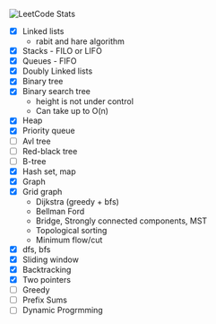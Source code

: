﻿![LeetCode Stats](https://leetcard.jacoblin.cool/khaykhun?theme=nord&font=Monda&ext=heatmap)

- [x] Linked lists
  - rabit and hare algorithm
- [x] Stacks - FILO or LIFO
- [x] Queues - FIFO
- [x] Doubly Linked lists
- [x] Binary tree
- [x] Binary search tree
  - height is not under control
  - Can take up to O(n) 
- [x] Heap
- [x] Priority queue
- [ ] Avl tree
- [ ] Red-black tree
- [ ] B-tree
- [x] Hash set, map
- [x] Graph
- [x] Grid graph
  - Dijkstra (greedy + bfs)
  - Bellman Ford
  - Bridge, Strongly connected components, MST
  - Topological sorting
  - Minimum flow/cut
- [x] dfs, bfs
- [x] Sliding window
- [x] Backtracking
- [x] Two pointers
- [ ] Greedy
- [ ] Prefix Sums
- [ ] Dynamic Progrmming
